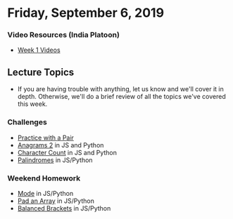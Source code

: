 Friday, September 6, 2019
====================
### Video Resources (India Platoon)
- [Week 1 Videos](https://www.youtube.com/playlist?list=PLu0CiQ7bzwEQbhg6rzm8h41r4c08KNij0)

## Lecture Topics
- If you are having trouble with anything, let us know and we'll cover it in depth. Otherwise, we'll do a brief review of all the topics we've covered this week.

### Challenges
* [Practice with a Pair](https://github.com/julietplatoon/git-pair)
* [Anagrams 2](https://github.com/julietplatoon/anagrams2) in JS and Python
* [Character Count](https://github.com/julietplatoon/char-count) in JS and Python
* [Palindromes](https://github.com/julietplatoon/palindromes) in JS/Python

### Weekend Homework
* [Mode](https://github.com/julietplatoon/calculate-mode) in JS/Python
* [Pad an Array](https://github.com/julietplatoon/pad-array) in JS/Python
* [Balanced Brackets](https://github.com/julietplatoon/balanced-parentheses) in JS/Python
